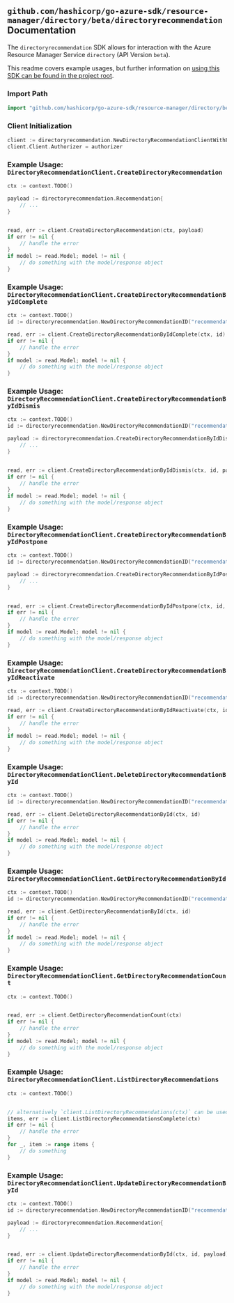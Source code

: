 
## `github.com/hashicorp/go-azure-sdk/resource-manager/directory/beta/directoryrecommendation` Documentation

The `directoryrecommendation` SDK allows for interaction with the Azure Resource Manager Service `directory` (API Version `beta`).

This readme covers example usages, but further information on [using this SDK can be found in the project root](https://github.com/hashicorp/go-azure-sdk/tree/main/docs).

### Import Path

```go
import "github.com/hashicorp/go-azure-sdk/resource-manager/directory/beta/directoryrecommendation"
```


### Client Initialization

```go
client := directoryrecommendation.NewDirectoryRecommendationClientWithBaseURI("https://management.azure.com")
client.Client.Authorizer = authorizer
```


### Example Usage: `DirectoryRecommendationClient.CreateDirectoryRecommendation`

```go
ctx := context.TODO()

payload := directoryrecommendation.Recommendation{
	// ...
}


read, err := client.CreateDirectoryRecommendation(ctx, payload)
if err != nil {
	// handle the error
}
if model := read.Model; model != nil {
	// do something with the model/response object
}
```


### Example Usage: `DirectoryRecommendationClient.CreateDirectoryRecommendationByIdComplete`

```go
ctx := context.TODO()
id := directoryrecommendation.NewDirectoryRecommendationID("recommendationIdValue")

read, err := client.CreateDirectoryRecommendationByIdComplete(ctx, id)
if err != nil {
	// handle the error
}
if model := read.Model; model != nil {
	// do something with the model/response object
}
```


### Example Usage: `DirectoryRecommendationClient.CreateDirectoryRecommendationByIdDismis`

```go
ctx := context.TODO()
id := directoryrecommendation.NewDirectoryRecommendationID("recommendationIdValue")

payload := directoryrecommendation.CreateDirectoryRecommendationByIdDismisRequest{
	// ...
}


read, err := client.CreateDirectoryRecommendationByIdDismis(ctx, id, payload)
if err != nil {
	// handle the error
}
if model := read.Model; model != nil {
	// do something with the model/response object
}
```


### Example Usage: `DirectoryRecommendationClient.CreateDirectoryRecommendationByIdPostpone`

```go
ctx := context.TODO()
id := directoryrecommendation.NewDirectoryRecommendationID("recommendationIdValue")

payload := directoryrecommendation.CreateDirectoryRecommendationByIdPostponeRequest{
	// ...
}


read, err := client.CreateDirectoryRecommendationByIdPostpone(ctx, id, payload)
if err != nil {
	// handle the error
}
if model := read.Model; model != nil {
	// do something with the model/response object
}
```


### Example Usage: `DirectoryRecommendationClient.CreateDirectoryRecommendationByIdReactivate`

```go
ctx := context.TODO()
id := directoryrecommendation.NewDirectoryRecommendationID("recommendationIdValue")

read, err := client.CreateDirectoryRecommendationByIdReactivate(ctx, id)
if err != nil {
	// handle the error
}
if model := read.Model; model != nil {
	// do something with the model/response object
}
```


### Example Usage: `DirectoryRecommendationClient.DeleteDirectoryRecommendationById`

```go
ctx := context.TODO()
id := directoryrecommendation.NewDirectoryRecommendationID("recommendationIdValue")

read, err := client.DeleteDirectoryRecommendationById(ctx, id)
if err != nil {
	// handle the error
}
if model := read.Model; model != nil {
	// do something with the model/response object
}
```


### Example Usage: `DirectoryRecommendationClient.GetDirectoryRecommendationById`

```go
ctx := context.TODO()
id := directoryrecommendation.NewDirectoryRecommendationID("recommendationIdValue")

read, err := client.GetDirectoryRecommendationById(ctx, id)
if err != nil {
	// handle the error
}
if model := read.Model; model != nil {
	// do something with the model/response object
}
```


### Example Usage: `DirectoryRecommendationClient.GetDirectoryRecommendationCount`

```go
ctx := context.TODO()


read, err := client.GetDirectoryRecommendationCount(ctx)
if err != nil {
	// handle the error
}
if model := read.Model; model != nil {
	// do something with the model/response object
}
```


### Example Usage: `DirectoryRecommendationClient.ListDirectoryRecommendations`

```go
ctx := context.TODO()


// alternatively `client.ListDirectoryRecommendations(ctx)` can be used to do batched pagination
items, err := client.ListDirectoryRecommendationsComplete(ctx)
if err != nil {
	// handle the error
}
for _, item := range items {
	// do something
}
```


### Example Usage: `DirectoryRecommendationClient.UpdateDirectoryRecommendationById`

```go
ctx := context.TODO()
id := directoryrecommendation.NewDirectoryRecommendationID("recommendationIdValue")

payload := directoryrecommendation.Recommendation{
	// ...
}


read, err := client.UpdateDirectoryRecommendationById(ctx, id, payload)
if err != nil {
	// handle the error
}
if model := read.Model; model != nil {
	// do something with the model/response object
}
```
